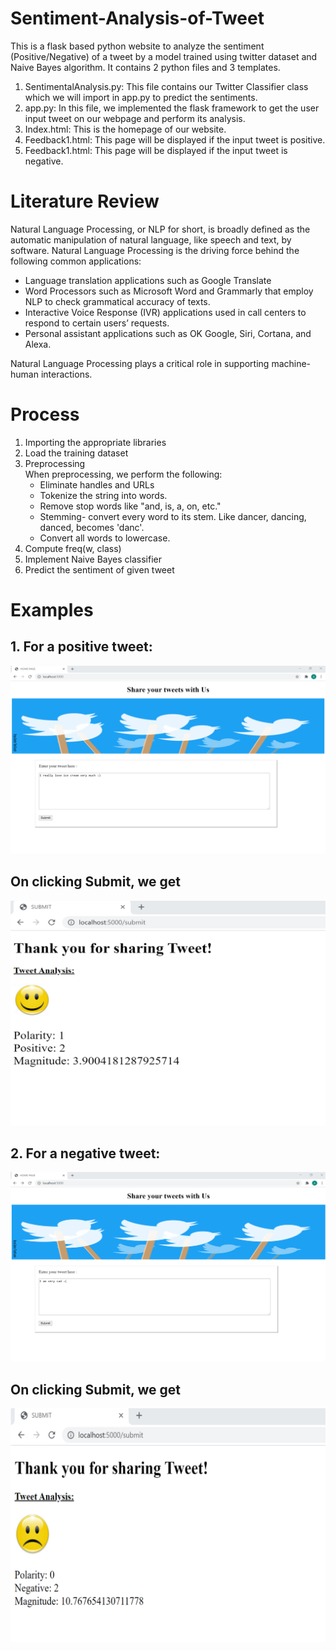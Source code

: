 # Sentiment-Analysis-of-Tweet

This is a flask based python website to analyze the sentiment (Positive/Negative) of a tweet by a model trained using twitter dataset and Naive Bayes algorithm.
It contains 2 python files and 3 templates.
1. SentimentalAnalysis.py: This file contains our Twitter Classifier class which we will import in app.py to predict the sentiments.
2. app.py: In this file, we implemented the flask framework to get the user input tweet on our webpage and perform its analysis. 
3. Index.html: This is the homepage of our website.
4. Feedback1.html: This page will be displayed if the input tweet is positive.
5. Feedback1.html: This page will be displayed if the input tweet is negative.


# Literature Review

Natural Language Processing, or NLP for short, is broadly defined as the automatic manipulation of natural language, like speech and text, by software. 
Natural Language Processing is the driving force behind the following common applications:
- Language translation applications such as Google Translate
- Word Processors such as Microsoft Word and Grammarly that employ NLP to check grammatical accuracy of texts.
- Interactive Voice Response (IVR) applications used in call centers to respond to certain users’ requests.
- Personal assistant applications such as OK Google, Siri, Cortana, and Alexa.  

Natural Language Processing plays a critical role in supporting machine-human interactions.  



# Process
1. Importing the appropriate libraries
2. Load the training dataset
3. Preprocessing  
   When preprocessing, we perform the following:  
    - Eliminate handles and URLs
    - Tokenize the string into words.
    - Remove stop words like "and, is, a, on, etc."
    - Stemming- convert every word to its stem. Like dancer, dancing, danced, becomes 'danc'. 
    - Convert all words to lowercase.
4. Compute freq(w, class)
5. Implement Naive Bayes classifier
6. Predict the sentiment of given tweet

# Examples
## 1. For a positive tweet:  
![](examples/positive_tweet.png)
## On clicking Submit, we get  
![](examples/positive_tweet_output.png)
## 2. For a negative tweet:
![](examples/negative_tweet.png)
## On clicking Submit, we get  
![](examples/negative_tweet_output.png)









